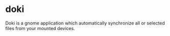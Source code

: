 # doki

Doki is a gnome application which automatically synchronize all or selected files from your mounted devices.
